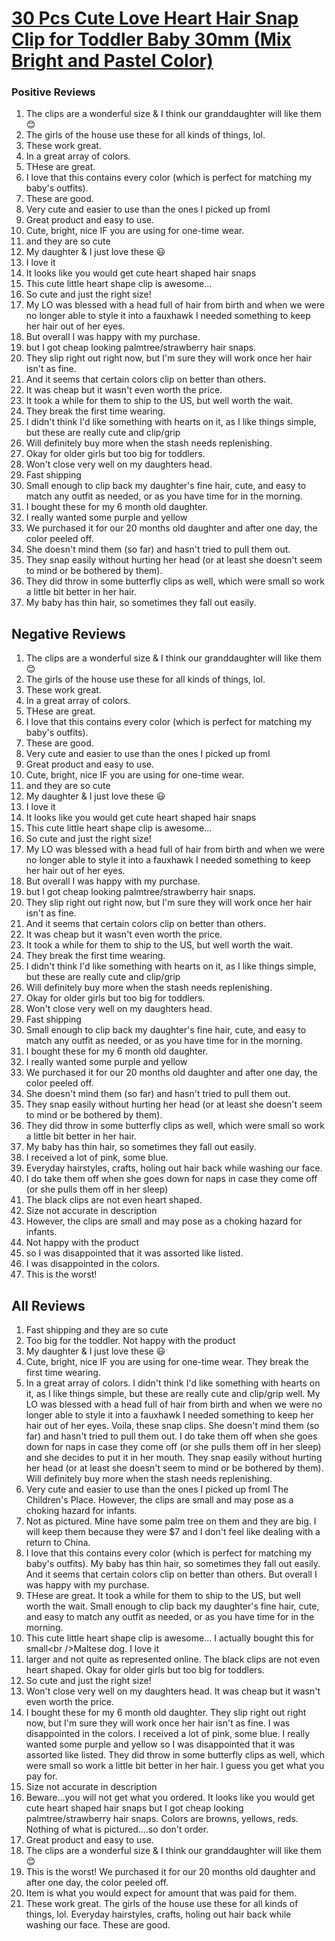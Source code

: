 # [30 Pcs Cute Love Heart Hair Snap Clip for Toddler Baby 30mm (Mix Bright and Pastel Color)](https://products.checkmycream.com/products/30-Pcs-Cute-Love-Heart-Hair-Snap-Clip-for-Toddler-Baby-30mm-(Mix-Bright-and-Pastel-Color).html)

### Positive Reviews

<ol>
      <li>The clips are a wonderful size &amp; I think our granddaughter will like them😊</li>
      <li>The girls of the house use these for all kinds of things, lol.  </li>
      <li>These work great.  </li>
      <li>In a great array of colors.  </li>
      <li>THese are great.</li>
      <li>I love that this contains every color (which is perfect for matching my baby&#x27;s outfits).</li>
      <li>These are good.</li>
      <li>Very cute and easier to use than the ones I picked up fromI</li>
      <li>Great product and easy to use.</li>
      <li>Cute, bright, nice IF you are using for one-time wear.  </li>
      <li>and they are so cute</li>
      <li>My daughter &amp; I just love these 😃</li>
      <li>I love it</li>
      <li>It looks like you would get cute heart shaped hair snaps</li>
      <li>This cute little heart shape clip is awesome...</li>
      <li>So cute and just the right size!</li>
      <li>My LO was blessed with a head full of hair from birth and when we were no longer able to style it into a fauxhawk I needed something to keep her hair out of her eyes.  </li>
      <li>But overall I was happy with my purchase.</li>
      <li>but I got cheap looking palmtree/strawberry hair snaps.  </li>
      <li>They slip right out right now, but I&#x27;m sure they will work once her hair isn&#x27;t as fine.  </li>
      <li>And it seems that certain colors clip on better than others.</li>
      <li>It was cheap but it wasn&#x27;t even worth the price.</li>
      <li>It took a while for them to ship to the US, but well worth the wait.</li>
      <li>They break the first time wearing.</li>
      <li>I didn&#x27;t think I&#x27;d like something with hearts on it, as I like things simple, but these are really cute and clip/grip</li>
      <li>Will definitely buy more when the stash needs replenishing.</li>
      <li>Okay for older girls but too big for toddlers.</li>
      <li>Won&#x27;t close very well on my daughters head.</li>
      <li>Fast shipping</li>
      <li>Small enough to clip back my daughter&#x27;s fine hair, cute, and easy to match any outfit as needed, or as you have time for in the morning.</li>
      <li>I bought these for my 6 month old daughter.  </li>
      <li>I really wanted some purple and yellow</li>
      <li>We purchased it for our 20 months old daughter and after one day, the color peeled off.</li>
      <li>She doesn&#x27;t mind them (so far) and hasn&#x27;t tried to pull them out.  </li>
      <li>They snap easily without hurting her head (or at least she doesn&#x27;t seem to mind or be bothered by them).  </li>
      <li>They did throw in some butterfly clips as well, which were small so work a little bit better in her hair.  </li>
      <li>My baby has thin hair, so sometimes they fall out easily.</li>
</ol>


<h2>Negative Reviews</h2>
<ol>
<li> The clips are a wonderful size &amp; I think our granddaughter will like them😊</li>
<li> The girls of the house use these for all kinds of things, lol.  </li>
<li> These work great.  </li>
<li> In a great array of colors.  </li>
<li> THese are great.</li>
<li> I love that this contains every color (which is perfect for matching my baby&#x27;s outfits).</li>
<li> These are good.</li>
<li> Very cute and easier to use than the ones I picked up fromI</li>
<li> Great product and easy to use.</li>
<li> Cute, bright, nice IF you are using for one-time wear.  </li>
<li> and they are so cute</li>
<li> My daughter &amp; I just love these 😃</li>
<li> I love it</li>
<li> It looks like you would get cute heart shaped hair snaps</li>
<li> This cute little heart shape clip is awesome...</li>
<li> So cute and just the right size!</li>
<li> My LO was blessed with a head full of hair from birth and when we were no longer able to style it into a fauxhawk I needed something to keep her hair out of her eyes.  </li>
<li> But overall I was happy with my purchase.</li>
<li> but I got cheap looking palmtree/strawberry hair snaps.  </li>
<li> They slip right out right now, but I&#x27;m sure they will work once her hair isn&#x27;t as fine.  </li>
<li> And it seems that certain colors clip on better than others.</li>
<li> It was cheap but it wasn&#x27;t even worth the price.</li>
<li> It took a while for them to ship to the US, but well worth the wait.</li>
<li> They break the first time wearing.</li>
<li> I didn&#x27;t think I&#x27;d like something with hearts on it, as I like things simple, but these are really cute and clip/grip</li>
<li> Will definitely buy more when the stash needs replenishing.</li>
<li> Okay for older girls but too big for toddlers.</li>
<li> Won&#x27;t close very well on my daughters head.</li>
<li> Fast shipping</li>
<li> Small enough to clip back my daughter&#x27;s fine hair, cute, and easy to match any outfit as needed, or as you have time for in the morning.</li>
<li> I bought these for my 6 month old daughter.  </li>
<li> I really wanted some purple and yellow</li>
<li> We purchased it for our 20 months old daughter and after one day, the color peeled off.</li>
<li> She doesn&#x27;t mind them (so far) and hasn&#x27;t tried to pull them out.  </li>
<li> They snap easily without hurting her head (or at least she doesn&#x27;t seem to mind or be bothered by them).  </li>
<li> They did throw in some butterfly clips as well, which were small so work a little bit better in her hair.  </li>
<li> My baby has thin hair, so sometimes they fall out easily.</li>
<li> I received a lot of pink, some blue.  </li>
<li> Everyday hairstyles, crafts, holing out hair back while washing our face.  </li>
<li> I do take them off when she goes down for naps in case they come off (or she pulls them off in her sleep)</li>
<li> The black clips are not even heart shaped.  </li>
<li> Size not accurate in description</li>
<li> However, the clips are small and may pose as a choking hazard for infants.</li>
<li> Not happy with the product</li>
<li> so I was disappointed that it was assorted like listed.  </li>
<li> I was disappointed in the colors.  </li>
<li> This is the worst!</li>
</ol>

<h2>All Reviews</h2>

<ol>
    <li> Fast shipping and they are so cute</li>
    <li> Too big for the toddler. Not happy with the product</li>
    <li> My daughter &amp; I just love these 😃</li>
    <li> Cute, bright, nice IF you are using for one-time wear.  They break the first time wearing.</li>
    <li> In a great array of colors.  I didn&#x27;t think I&#x27;d like something with hearts on it, as I like things simple, but these are really cute and clip/grip well.  My LO was blessed with a head full of hair from birth and when we were no longer able to style it into a fauxhawk I needed something to keep her hair out of her eyes.  Voila, these snap clips.  She doesn&#x27;t mind them (so far) and hasn&#x27;t tried to pull them out.  I do take them off when she goes down for naps in case they come off (or she pulls them off in her sleep) and she decides to put it in her mouth. They snap easily without hurting her head (or at least she doesn&#x27;t seem to mind or be bothered by them).  Will definitely buy more when the stash needs replenishing.</li>
    <li> Very cute and easier to use than the ones I picked up fromI The Children&#x27;s Place. However, the clips are small and may pose as a choking hazard for infants.</li>
    <li> Not as pictured.  Mine have some palm tree on them and they are big.  I will keep them because they were $7 and I don&#x27;t feel like dealing with a return to China.</li>
    <li> I love that this contains every color (which is perfect for matching my baby&#x27;s outfits). My baby has thin hair, so sometimes they fall out easily. And it seems that certain colors clip on better than others. But overall I was happy with my purchase.</li>
    <li> THese are great. It took a while for them to ship to the US, but well worth the wait. Small enough to clip back my daughter&#x27;s fine hair, cute, and easy to match any outfit as needed, or as you have time for in the morning.</li>
    <li> This cute little heart shape clip is awesome... I actually bought this for small&lt;br /&gt;Maltese dog. I love it</li>
    <li> larger and not quite as represented online.  The black clips are not even heart shaped.  Okay for older girls but too big for toddlers.</li>
    <li> So cute and just the right size!</li>
    <li> Won&#x27;t close very well on my daughters head. It was cheap but it wasn&#x27;t even worth the price.</li>
    <li> I bought these for my 6 month old daughter.  They slip right out right now, but I&#x27;m sure they will work once her hair isn&#x27;t as fine.  I was disappointed in the colors.  I received a lot of pink, some blue.  I really wanted some purple and yellow so I was disappointed that it was assorted like listed.  They did throw in some butterfly clips as well, which were small so work a little bit better in her hair.  I guess you get what you pay for.</li>
    <li> Size not accurate in description</li>
    <li> Beware...you will not get what you ordered.  It looks like you would get cute heart shaped hair snaps but I got cheap looking palmtree/strawberry hair snaps.  Colors are browns, yellows, reds.  Nothing of what is pictured....so don&#x27;t order.</li>
    <li> Great product and easy to use.</li>
    <li> The clips are a wonderful size &amp; I think our granddaughter will like them😊</li>
    <li> This is the worst! We purchased it for our 20 months old daughter and after one day, the color peeled off.</li>
    <li> Item is what you would expect for amount that was paid for them.</li>
    <li> These work great.  The girls of the house use these for all kinds of things, lol.  Everyday hairstyles, crafts, holing out hair back while washing our face.  These are good.</li>
</ol>




